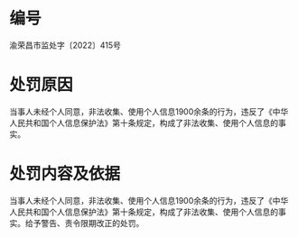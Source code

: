 # 编号

渝荣昌市监处字〔2022〕415号

# 处罚原因

当事人未经个人同意，非法收集、使用个人信息1900余条的行为，违反了《中华人民共和国个人信息保护法》第十条规定，构成了非法收集、使用个人信息的事实。

# 处罚内容及依据

当事人未经个人同意，非法收集、使用个人信息1900余条的行为，违反了《中华人民共和国个人信息保护法》第十条规定，构成了非法收集、使用个人信息的事实。给予警告、责令限期改正的处罚。